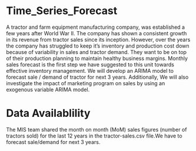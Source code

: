 # Time_Series_Forecast
A tractor and farm equipment manufacturing company, was established a few years after World War II. The company has shown a consistent growth in its revenue from tractor sales since its inception. However, over the years the company has struggled to keep it’s inventory and production cost down because of variability in sales and tractor demand.  They want to be on top of their production planning to maintain healthy business margins. Monthly sales forecast is the first step we have suggested to this unit towards effective inventory management.
We will develop an ARIMA model to forecast sale / demand of tractor for next 3 years. Additionally, We will also investigate the impact of marketing program on sales by using an exogenous variable ARIMA model.
# Data Availablility
The MIS team shared the month on month (MoM) sales figures (number of tractors sold) for the last 12 years in the tractor-sales.csv file.We have to forecast sale/demand for next 3 years.
